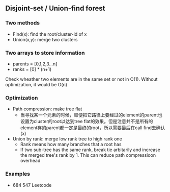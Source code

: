 ## Disjoint-set / Union-find forest

### Two methods
* Find(x): find the root/cluster-id of x
* Union(x,y): merge two clusters

### Two arrays to store information
* parents = [0,1,2,3...n]
* ranks = [0] * (n+1)

Check wheather two elements are in the same set or not in O(1). Without optimization, it would be O(n)

### Optimization
* Path compression: make tree flat
  * 当寻找某一个元素的时候，顺便把它路径上要经过的element的parent也设置为cluster的root以达到tree flat的效果。但是注意并不是所有的element存的parent都一定是最终的root，所以需要最后在call find去确认(x)
* Union by rank: merge low rank tree to high rank one
  * Rank means how many branches that a root has
  * If two sub-tree has the same rank, break tie arbitarily and increase the merged tree's rank by 1. This can reduce path compressioon overhead

### Examples
* 684 547 Leetcode
